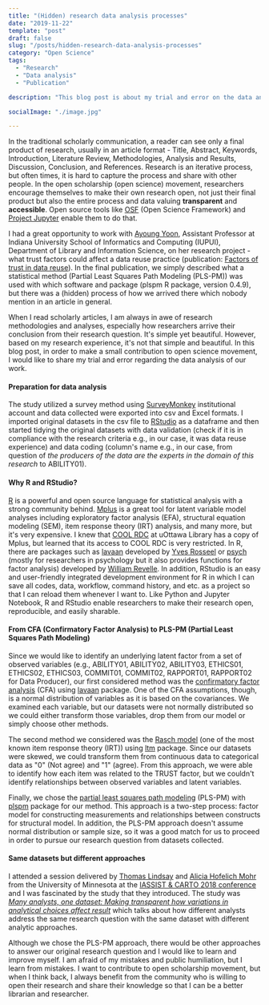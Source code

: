 ```yaml
---
title: "(Hidden) research data analysis processes"
date: "2019-11-22"
template: "post"
draft: false
slug: "/posts/hidden-research-data-analysis-processes"
category: "Open Science"
tags:
  - "Research"
  - "Data analysis"
  - "Publication"

description: "This blog post is about my trial and error on the data analysis for research collaboration with Ayoung Yoon, Assistant Professor at IUPUI. I would like to share how I arrived to choose a statistical method, open source tool, and its package which wasn't mentioned in the publication."

socialImage: "./image.jpg"

---
```


In the traditional scholarly communication, a reader can see only a final product of research, usually in an article format - Title, Abstract, Keywords, Introduction, Literature Review, Methodologies, Analysis and Results, Discussion, Conclusion, and References. Research is an iterative process, but often times, it is hard to capture the process and share with other people. In the open scholarship (open science) movement, researchers encourage themselves to make their own research open, not just their final product but also the entire process and data valuing **transparent** and **accessible**. Open source tools like <a href="https://osf.io/">OSF</a> (Open Science Framework) and <a href="https://jupyter.org/">Project Jupyter</a> enable them to do that.

I had a great opportunity to work with <a href="https://ayoungyoon.com/">Ayoung Yoon</a>, Assistant Professor at Indiana University School of Informatics and Computing (IUPUI), Department of Library and Information Science, on her research project - what trust factors could affect a data reuse practice (publication: <a href="https://doi.org/10.1108/OIR-01-2019-0014">Factors of trust in data reuse</a>). In the final publication, we simply described what a statistical method (Partial Least Squares Path Modeling (PLS-PM)) was used with which software and package (plspm R package, version 0.4.9), but there was a (hidden) process of how we arrived there which nobody mention in an article in general.

When I read scholarly articles, I am always in awe of research methodologies and analyses, especially how researchers arrive their conclusion from their research question. It's simple yet beautiful. However, based on my research experience, it's not that simple and beautiful. In this blog post, in order to make a small contribution to open science movement, I would like to share my trial and error regarding the data analysis of our work.

#### Preparation for data analysis

The study utilized a survey method using <a href="https://www.surveymonkey.com/">SurveyMonkey</a> institutional account and data collected were exported into csv and Excel formats. I imported original datasets in the csv file to <a href="https://rstudio.com/">RStudio</a> as a dataframe and then started tidying the original datasets with data validation (check if it is in compliance with the research criteria e.g., in our case, it was data reuse experience) and data coding (column's name e.g., in our case, from question of *the producers of the data are the experts in the domain of this research* to ABILITY01).

#### Why R and RStudio?

<a href="https://www.r-project.org/">R</a> is a powerful and open source language for statistical analysis with a strong community behind. <a href="https://www.statmodel.com/">Mplus</a> is a great tool for latent variable model analyses including exploratory factor analysis (EFA), structural equation modeling (SEM), item response theory (IRT) analysis, and many more, but it's very expensive. I knew that <a href="https://crdcn.org/carleton-ottawa-outaouais-rdc-cool-rdc">COOL RDC</a> at uOttawa Library has a copy of Mplus, but learned that its access to COOL RDC is very restricted. In R, there are packages such as <a href="http://lavaan.ugent.be/index.html">lavaan</a> developed by <a href="https://users.ugent.be/~yrosseel/index.html">Yves Rosseel</a> or <a href="https://cran.r-project.org/web/packages/psych/index.html">psych</a> (mostly for researchers in psychology but it also provides functions for factor analysis) developed by <a href="https://orcid.org/0000-0003-4880-9610">William Revelle</a>. In addition, RStudio is an easy and user-friendly integrated development environment for R in which I can save all codes, data, workflow, command history, and etc. as a project so that I can reload them whenever I want to. Like Python and Jupyter Notebook, R and RStudio enable researchers to make their research open, reproducible, and easily sharable.

#### From CFA (Confirmatory Factor Analysis) to PLS-PM (Partial Least Squares Path Modeling)

Since we would like to identify an underlying latent factor from a set of observed variables (e.g., ABILITY01, ABILITY02, ABILITY03, ETHICS01, ETHICS02, ETHICS03, COMMIT01, COMMIT02, RAPPORT01, RAPPORT02 for Data Producer), our first considered method was the <a href="https://en.wikipedia.org/wiki/Confirmatory_factor_analysis">confirmatory factor analysis</a> (CFA) using <a href="https://cran.r-project.org/web/packages/lavaan/index.html">lavaan</a> package. One of the CFA assumptions, though, is a normal distribution of variables as it is based on the covariances. We examined each variable, but our datasets were not normally distributed so we could either transform those variables, drop them from our model or simply choose other methods.

The second method we considered was the <a href="https://en.wikipedia.org/wiki/Rasch_model">Rasch model</a> (one of the most known item response theory (IRT)) using <a href="https://cran.r-project.org/web/packages/ltm/index.html">ltm</a> package. Since our datasets were skewed, we could transform them from continuous data to categorical data as "0" (Not agree) and "1" (agree). From this approach, we were able to identify how each item was related to the TRUST factor, but we couldn't identify relationships between observed variables and latent variables.

Finally, we chose the <a href="https://en.wikipedia.org/wiki/Partial_least_squares_path_modeling">partial least squares path modeling</a> (PLS-PM) with <a href="https://cran.r-project.org/web/packages/plspm/index.html">plspm</a> package for our method. This approach is a two-step process: factor model for constructing measurements and relationships between constructs for structural model. In addition, the PLS-PM approach doesn't assume normal distribution or sample size, so it was a good match for us to proceed in order to pursue our research question from datasets collected.

#### Same datasets but different approaches

I attended a session delivered by <a href="https://osf.io/jqycf/">Thomas Lindsay</a> and <a href="https://osf.io/rgvsz/">Alicia Hofelich Mohr</a> from the University of Minnesota at the <a href="https://www.library.mcgill.ca/iassistcarto2018/">IASSIST & CARTO 2018 conference</a> and I was fascinated by the study that they introduced. The study was <a href="https://psyarxiv.com/qkwst">*Many analysts, one dataset: Making transparent how variations in analytical choices affect result*</a> which talks about how different analysts address the same research question with the same dataset with different analytic approaches.

Although we chose the PLS-PM approach, there would be other approaches to answer our original research question and I would like to learn and improve myself. I am afraid of my mistakes and public humiliation, but I learn from mistakes. I want to contribute to open scholarship movement, but when I think back, I always benefit from the community who is willing to open their research and share their knowledge so that I can be a better librarian and researcher.
